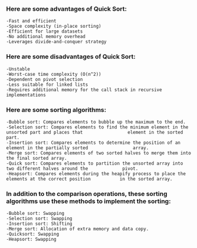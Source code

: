 ### Here are some advantages of Quick Sort:  
	-Fast and efficient  
	-Space complexity (in-place sorting)  
	-Efficient for large datasets  
	-No additional memory overhead  
	-Leverages divide-and-conquer strategy  

### Here are some disadvantages of Quick Sort:  
	-Unstable  
	-Worst-case time complexity (O(n^2))  
	-Dependent on pivot selection  
	-Less suitable for linked lists  
	-Requires additional memory for the call stack in recursive implementations  
	
### Here are some sorting algorithms:  
	-Bubble sort: Compares elements to bubble up the maximum to the end.  
	-Selection sort: Compares elements to find the minimum element in the unsorted part and places that 				element in the sorted part.  
	-Insertion sort: Compares elements to determine the position of an element in the partially sorted 				   array.  
	-Merge sort: Compares elements of two sorted halves to merge them into the final sorted array.  
	-Quick sort: Compares elements to partition the unsorted array into two different halves around the 			pivot.  
	-Heapsort: Compares elements during the heapify process to place the elements at the correct position 			in the sorted array.  
	
### In addition to the comparison operations, these sorting algorithms use these methods to implement the sorting:  
	-Bubble sort: Swapping  
	-Selection sort: Swapping  
	-Insertion sort: Shifting  
	-Merge sort: Allocation of extra memory and data copy.  
	-Quicksort: Swapping  
	-Heapsort: Swapping  
	
